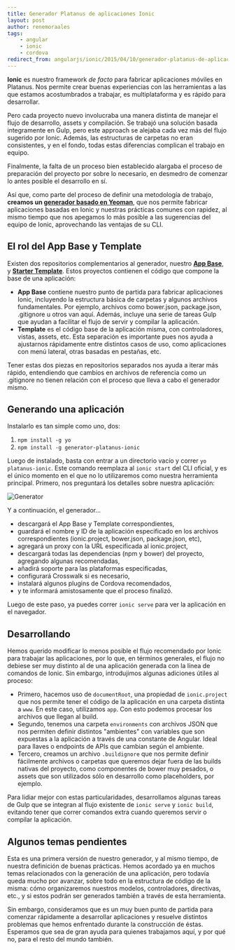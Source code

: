 ```yaml
---
title: Generador Platanus de aplicaciones Ionic
layout: post
author: renemoraales
tags:
    - angular
    - ionic
    - cordova
redirect_from: angularjs/ionic/2015/04/10/generador-platanus-de-aplicaciones-ionic.html
---
```


**Ionic** es nuestro framework *de facto* para fabricar aplicaciones móviles en Platanus. Nos permite crear buenas experiencias con las herramientas a las que estamos acostumbrados a trabajar, es multiplataforma y es rápido para desarrollar. 

Pero cada proyecto nuevo involucraba una manera distinta de manejar el flujo de desarrollo, assets y compilación. Se trabajó una solución basada integramente en Gulp, pero este approach se alejaba cada vez más del flujo sugerido por Ionic. Además, las estructuras de carpetas no eran consistentes, y en el fondo, todas estas diferencias complican el trabajo en equipo.

Finalmente, la falta de un proceso bien establecido alargaba el proceso de preparación del proyecto por sobre lo necesario, en desmedro de comenzar lo antes posible el desarrollo en sí.

Así que, como parte del proceso de definir una metodología de trabajo, **creamos un [generador basado en Yeoman](https://github.com/platanus/generator-platanus-ionic)**, que nos permite fabricar aplicaciones basadas en Ionic y nuestras prácticas comunes con rapidez, al mismo tiempo que nos apegamos lo más posible a las sugerencias del equipo de Ionic, aprovechando las ventajas de su CLI.

## El rol del App Base y Template

Existen dos repositorios complementarios al generador, nuestro **[App Base](https://github.com/platanus/ionic-app-base)**, y **[Starter Template](https://github.com/platanus/ionic-starter-template)**. Estos proyectos contienen el código que compone la base de una aplicación:

- **App Base** contiene nuestro punto de partida para fabricar aplicaciones Ionic, incluyendo la estructura básica de carpetas y algunos archivos fundamentales. Por ejemplo, archivos como bower.json, package.json, .gitignore u  otros van aquí. Además, incluye una serie de tareas Gulp que ayudan a facilitar el flujo de servir y compilar la aplicación.
- **Template** es el código base de la aplicación misma, con controladores, vistas, assets, etc. Esta separación es importante pues nos ayuda a ajustarnos rápidamente entre distintos casos de uso, como aplicaciones con menú lateral, otras basadas en pestañas, etc.

Tener estas dos piezas en repositorios separados nos ayuda a iterar más rápido, entendiendo que cambios en archivos de referencia como un .gitignore no tienen relación con el proceso que lleva a cabo el generador mismo.

## Generando una aplicación

Instalarlo es tan simple como uno, dos:

1. ```npm install -g yo```
2. ```npm install -g generator-platanus-ionic```

Luego de instalado, basta con entrar a un directorio vacío y correr ```yo platanus-ionic```. Este comando reemplaza al ```ionic start``` del CLI oficial, y es el único momento en el que no lo utilizaremos como nuestra herramienta principal. Primero, nos preguntará los detalles sobre nuestra aplicación:

![Generator](http://i.imgur.com/gIVz6HF.png)

Y a continuación, el generador...

- descargará el App Base y Template correspondientes,
- guardará el nombre y ID de la aplicación especificado en los archivos correspondientes (ionic.project, bower.json, package.json, etc),
- agregará un proxy con la URL especificada al ionic.project,
- descargará todas las dependencias (npm y bower) del proyecto, agregando algunas recomendadas,
- añadirá soporte para las plataformas especificadas,
- configurará Crosswalk si es necesario,
- instalará algunos plugins de Cordova recomendados,
- y te informará amistosamente que el proceso finalizó.

Luego de este paso, ya puedes correr ```ionic serve``` para ver la aplicación en el navegador.

## Desarrollando

Hemos querido modificar lo menos posible el flujo recomendado por Ionic para trabajar las aplicaciones, por lo que, en términos generales, el flujo no debiese ser muy distinto al de una aplicación generada con la línea de comandos de Ionic. Sin embargo, introdujimos algunas adiciones útiles al proceso:

- Primero, hacemos uso de ```documentRoot```, una propiedad de ```ionic.project``` que nos permite tener el código de la aplicación en una carpeta distinta a ```www```. En este caso, utilizamos ```app```. Con esto podemos procesar los archivos que llegan al build.
- Segundo, tenemos una carpeta ```environments``` con archivos JSON que nos permiten definir distintos "ambientes" con variables que son expuestas a la aplicación a través de una constante de Angular. Ideal para llaves o endpoints de APIs que cambian según el ambiente.
- Tercero, creamos un archivo ```.buildignore``` que nos permite definir fácilmente archivos o carpetas que queremos dejar fuera de las builds nativas del proyecto, como componentes de bower muy pesados, o assets que son utilizados sólo en desarrollo como placeholders, por ejemplo.

Para lidiar mejor con estas particularidades, desarrollamos algunas tareas de Gulp que se integran al flujo existente de ```ionic serve``` y ```ionic build```, evitando tener que correr comandos extra cuando queremos servir o compilar la aplicación. 

## Algunos temas pendientes

Esta es una primera versión de nuestro generador, y al mismo tiempo, de nuestra definición de buenas prácticas. Hemos acordado ya en muchos temas relacionados con la generación de una aplicación, pero todavía queda mucho por avanzar, sobre todo en la estructura de código de la misma: cómo organizaremos nuestros modelos, controladores, directivas, etc., y si estos podrán ser generados también a través de esta herramienta.

Sin embargo, consideramos que es un muy buen punto de partida para comenzar rápidamente a desarrollar aplicaciones y resuelve distintos problemas que hemos enfrentado durante la construcción de éstas. Esperamos que sea de gran ayuda para quienes trabajamos aquí, y por qué no, para el resto del mundo también.
